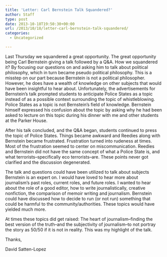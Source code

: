 ```yaml
---
title: 'Letter: Carl Bernstein Talk Squandered?'
author: Staff
type: post
date: 2013-10-18T19:50:30+00:00
url: /2013/10/18/letter-carl-bernstein-talk-squandered/
categories:
  - Uncategorized

---
```

Last Thursday we squandered a great opportunity. The great opportunity being Carl Bernstein giving a talk followed by a Q&A. How we squandered it? By focusing our questions on and asking him to talk about political philosophy, which in turn became pseudo political philosophy. This is a misstep on our part because Bernstein is not a political philosopher. However, he does have a wealth of knowledge on other subjects that would have been insightful to hear about. Unfortunately, the advertisements for Bernstein’s talk prompted students to anticipate Police States as a topic instead of as a possible context surrounding the topic of whistleblowing. Police States as a topic is not Bernstein’s field of knowledge. Bernstein himself expressed his confusion about the topic by asking why he had been asked to lecture on this topic during his dinner with me and other students at the Parker House.

After his talk concluded, and the Q&A began, students continued to press the topic of Police States. Things became awkward and Reedies along with Bernstein became frustrated. Frustration turned into rudeness at times. Most of the frustration seemed to center on miscommunication. Reedies and Bernstein did not have the same concept of what a Police State is, and what terrorists&#8211;specifically eco terrorists&#8211;are. These points never got clarified and the discussion degenerated.

The talk and questions could have been utilized to talk about subjects Bernstein is an expert on. I would have loved to hear more about journalism’s past roles, current roles, and future roles. I wanted to hear about the role of a good editor, how to write journalistically, creative nonfiction, the comparison of memoir writing and journalism. Bernstein could have discussed how to decide to run (or not run) something that could be harmful to the community/authorities. These topics would have yielded much more.

At times these topics did get raised: The heart of journalism&#8211;finding the best version of the truth&#8211;and the subjectivity of journalism&#8211;to not portray the story as 50/50 if it is not in reality. This was my highlight of the talk.

Thanks,

David Satten-Lopez